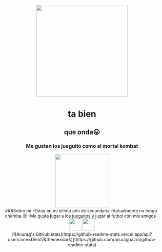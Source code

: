 <div class="header" align="center">
<img src="https://media0.giphy.com/media/WUDGo9jYZzVt3DExhi/giphy.gif?cid=ecf05e478vu5lz3ia5t4ji7zpvevqpp2sv0ib0kohu5yjeqm&ep=v1_gifs_search&rid=giphy.gif&ct=g" width="300">
<h1>ta bien</h1>
<h2>que onda😛</h2>
<h3>Me gustan los jueguito como el mortal kombat</h3>
<img src="https://media3.giphy.com/media/KeKKaZduCbJo1vIBsa/200w.webp?cid=ecf05e47h6nf2d8xz4ql3skex2d8ytr1wkiitbm1kkaz52dv&ep=v1_gifs_search&rid=200w.webp&ct=g" width="177">
</div>
###Sobre mi
-Estoy en mi ultimo año de secundaria
-Actualmente no tengo chamba 😔
-Me gusta jugar a los jueguitos y jugar al futbol con mis amigos
<div class="logos" align="center" justify-content = "space-around">
<img src="https://cdn.icon-icons.com/icons2/1293/PNG/512/2363210-console-game-gaming-play-xbox_85516.png"width="40">
<img src="https://cdn.icon-icons.com/icons2/2087/PNG/512/argentina_icon_127814.png"width="40">
<div>

<div class="mystats align="center"> [![Anurag's GitHub stats](https://github-readme-stats.vercel.app/api?username=Dein17&theme=dark)](https://github.com/anuraghazra/github-readme-stats)
